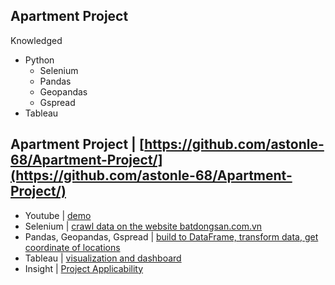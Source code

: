 ## Apartment Project
Knowledged
- Python
  + Selenium
  + Pandas
  + Geopandas
  + Gspread
- Tableau
## Apartment Project | [https://github.com/astonle-68/Apartment-Project/](https://github.com/astonle-68/Apartment-Project/)
- Youtube | [demo](https://youtu.be/OWUCJNW-FSA)
- Selenium | [crawl data on the website batdongsan.com.vn](https://github.com/astonle-68/Apartment-Project/blob/master/Crawl_Data.py)
- Pandas, Geopandas, Gspread | [build to DataFrame, transform data, get coordinate of locations](https://github.com/astonle-68/Apartment-Project/blob/master/ETL_Data.py)
- Tableau | [visualization and dashboard](https://public.tableau.com/views/ApartmentProjectInVietnam/ApartmentProjects?:language=en-US&:sid=&:redirect=auth&:display_count=n&:origin=viz_share_link)
- Insight | [Project Applicability](https://github.com/astonle-68/Apartment-Project/blob/master/Project%20Applicability) 
